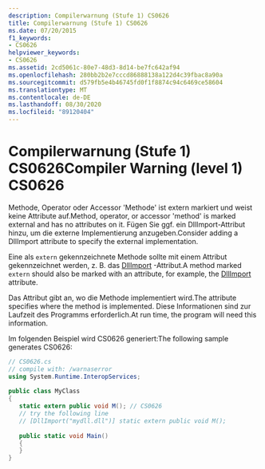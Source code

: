```yaml
---
description: Compilerwarnung (Stufe 1) CS0626
title: Compilerwarnung (Stufe 1) CS0626
ms.date: 07/20/2015
f1_keywords:
- CS0626
helpviewer_keywords:
- CS0626
ms.assetid: 2cd5061c-80e7-48d3-8d14-be7fc642af94
ms.openlocfilehash: 280bb2b2e7cccd86888138a122d4c39fbac8a90a
ms.sourcegitcommit: d579fb5e4b46745fd0f1f8874c94c6469ce58604
ms.translationtype: MT
ms.contentlocale: de-DE
ms.lasthandoff: 08/30/2020
ms.locfileid: "89120404"
---
```

# <a name="compiler-warning-level-1-cs0626"></a><span data-ttu-id="06475-103">Compilerwarnung (Stufe 1) CS0626</span><span class="sxs-lookup"><span data-stu-id="06475-103">Compiler Warning (level 1) CS0626</span></span>

<span data-ttu-id="06475-104">Methode, Operator oder Accessor 'Methode' ist extern markiert und weist keine Attribute auf.</span><span class="sxs-lookup"><span data-stu-id="06475-104">Method, operator, or accessor 'method' is marked external and has no attributes on it.</span></span> <span data-ttu-id="06475-105">Fügen Sie ggf. ein DllImport-Attribut hinzu, um die externe Implementierung anzugeben.</span><span class="sxs-lookup"><span data-stu-id="06475-105">Consider adding a DllImport attribute to specify the external implementation.</span></span>
  
 <span data-ttu-id="06475-106">Eine als `extern` gekennzeichnete Methode sollte mit einem Attribut gekennzeichnet werden, z. B. das [DllImport](xref:System.Runtime.InteropServices.DllImportAttribute) -Attribut.</span><span class="sxs-lookup"><span data-stu-id="06475-106">A method marked `extern` should also be marked with an attribute, for example, the [DllImport](xref:System.Runtime.InteropServices.DllImportAttribute) attribute.</span></span>
  
 <span data-ttu-id="06475-107">Das Attribut gibt an, wo die Methode implementiert wird.</span><span class="sxs-lookup"><span data-stu-id="06475-107">The attribute specifies where the method is implemented.</span></span> <span data-ttu-id="06475-108">Diese Informationen sind zur Laufzeit des Programms erforderlich.</span><span class="sxs-lookup"><span data-stu-id="06475-108">At run time, the program will need this information.</span></span>  
  
 <span data-ttu-id="06475-109">Im folgenden Beispiel wird CS0626 generiert:</span><span class="sxs-lookup"><span data-stu-id="06475-109">The following sample generates CS0626:</span></span>  
  
```csharp
// CS0626.cs  
// compile with: /warnaserror  
using System.Runtime.InteropServices;  
  
public class MyClass  
{  
   static extern public void M(); // CS0626  
   // try the following line  
   // [DllImport("mydll.dll")] static extern public void M();  
  
   public static void Main()  
   {  
   }  
}  
```
